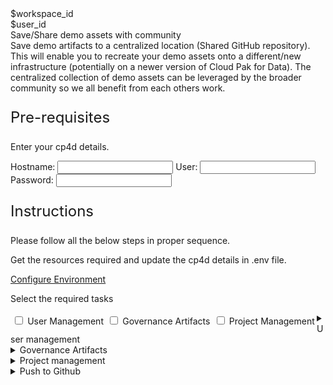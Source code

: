 <html>

<head>
    <meta name="viewport" content="width=device-width, initial-scale=1" />
    <link rel="stylesheet" href="export-demo-artifacts.css">
    <style>
        .header {
            background-image: url("https://raw.githubusercontent.com/IBM/Developer-Playground/master/didact/images/video_insights.jpeg");
        }
    </style>
</head>

<body>
    <div style="margin-top:2rem"></div>
    <div id="workspaceID" class="hidden-state">$workspace_id</div>
    <div id="userID" class="hidden-state">$user_id</div>
    <div class="header">
        <div class="left-content">
            <div class="apptitle">Save/Share demo assets with community</div>
            <div class="subheading">Save demo artifacts to a centralized location (Shared GitHub repository). This will
                enable you to recreate your demo assets onto a different/new infrastructure (potentially on a newer
                version of Cloud Pak for Data). The centralized collection of demo assets can be leveraged by the
                broader community so we all benefit from each others work.</div>
        </div>
    </div>
    <div class="section">
        <p style="font-size:24px">Pre-requisites</p>
        <div>
            <p>Enter your cp4d details.</p>
            <div class="env-config">
                <label>Hostname: </label><input class="env-variables" name="hostname" type="text" />
                <label>User: </label><input class="env-variables" name="wkcuser" type="text" />
                <label>Password: </label><input class="env-variables" name="password" type="password" />
            </div>
        </div>
    </div>
    <div class="section">
        <p style="font-size:24px">Instructions</p>
        <p>Please follow all the below steps in proper sequence.</p>
    </div>
    <div class="timeline-container">
        <div class="timeline timelinestep">
            <div class="content">
                <p>Get the resources required and update the cp4d details in .env file.</p>
            </div>
            <a id="configure-env" class="button is-dark is-medium" title="Configure Resources"
                href="didact://?commandId=extension.compositeCommand&&text=terminal-for-sandbox-container:new%7Cvscode.didact.sendNamedTerminalAString%2Csandbox%20terminal%2Cgit%20clone%20-b%20techzone%20https%3A%2F%2Fgithub.com%2FIBM%2FDeveloper-Playground%20%24%7BCHE_PROJECTS_ROOT%7D%2Ftechzone-demo%2C%2Fprojects%7Cvscode.didact.sendNamedTerminalAString%2Csandbox%20terminal%2Ccd%20${CHE_PROJECTS_ROOT}/techzone-demo;pip3.8%20install%20-r%20requirements.txt%3Bcd%20%2Fprojects%2Ftechzone-demo%2Fsandbox%2F%7C">Configure
                Environment</a>
            <span class="dot"></span>
        </div>
        <div class="timeline timelinestep">
            <div class="content">
                <p>Select the required tasks</p>
                <div class="checkbox-group">
                    <div style="float:left;padding: 0.2rem;flex: 1 1 31%;">
                        <input type="checkbox" name="checkboxtask" value="task1" />
                        <label for="task1">User Management</label>
                    </div>
                    <div style="float:left;padding: 0.2rem;flex: 1 1 31%;">
                        <input type="checkbox" name="checkboxtask" value="task2" />
                        <label for="task2">Governance Artifacts</label>
                    </div>
                    <div style="float:left;padding: 0.2rem;flex: 1 1 31%;">
                        <input type="checkbox" name="checkboxtask" value="task3" />
                        <label for="task3">Project Management</label>
                    </div>
                </div>
                <span class="dot"></span>
            </div>
        </div>
        <div class="timeline" id="task1">
            <div class="content">
                <details>
                    <summary>User management<span class="arrow"></span></summary>
                    <br><br>
                    <div>
                        <div class="content">
                            <p>Export User List to the csv file</p>
                        </div>
                        <a class="button is-dark is-medium" title="Export User List"
                            href="didact://?commandId=vscode.didact.sendNamedTerminalAString&&text=sandbox terminal$$cd /projects/techzone-demo/sandbox/;python3.8 exportUsers.py users.csv">Export
                            User List</a>
                        <span class="dot"></span>
                    </div>
                </details>
            </div>
            <span class="dot"></span>
        </div>
        <div class="timeline" id="task2">
            <div class="content">
                <details>
                    <summary>Governance Artifacts<span class="arrow"></span></summary>
                    <br><br>
                    <div class="content">
                        <p>Select the action to perform in the configured cp4d instance</p>
                        <div id="list1" class="dropdown-check-list" tabindex="100">
                            <span class="anchor">Select Artifacts</span>
                            <ul class="items">
                                <li><input type="checkbox" name="governance-artifacts" value="all" checked />All </li>
                                <li><input type="checkbox" name="governance-artifacts" value="category" />Category
                                </li>
                                <li><input type="checkbox" name="governance-artifacts"
                                        value="classification" />Classification
                                </li>
                                <li><input type="checkbox" name="governance-artifacts" value="data_class" />Data
                                    Class
                                </li>
                                <li><input type="checkbox" name="governance-artifacts" value="glossary_term" />Glossary
                                    Terms
                                </li>
                                <li><input type="checkbox" name="governance-artifacts" value="policy" />Policy
                                </li>
                                <li><input type="checkbox" name="governance-artifacts"
                                        value="reference_data" />Reference Data
                                </li>
                                <li><input type="checkbox" name="governance-artifacts" value="rule" />Rule</label>
                                </li>
                            </ul>
                        </div>
                        <p style="margin-top:1rem;"><b>Selected Artifacts: </b><span id="selected">all</span></p>
                    </div>
                    <br>
                    <div id="export-task">
                        <div class="content">
                            <p>Export Governance Artifacts</p>
                        </div>
                        <a class="button is-dark is-medium" title="Export Governance Artifacts"
                            href="didact://?commandId=vscode.didact.sendNamedTerminalAString&&text=sandbox terminal$$cd /projects/techzone-demo/sandbox/;python3.8 exportGovArtifacts.py governance_artifacts.zip all;unzip governance_artifacts.zip -d governance_artifacts;python3.8 exportDataProtectionRules.py data_protection_rules.json">Export
                            Artifacts</a>
                        <span class="dot"></span>
                    </div>
                </details>
            </div>
            <span class="dot"></span>
        </div>
        <div class="timeline" id="task3">
            <div class="content">
                <details>
                    <summary>Project management<span class="arrow"></span></summary>
                    <br><br>
                    <div>
                        <div class="content">
                            <p>Export project from the configured cp4d instance</p>
                        </div>
                        <a class="button is-dark is-medium" title="Export Project"
                            href="didact://?commandId=vscode.didact.sendNamedTerminalAString&&text=sandbox terminal$$cd /projects/techzone-demo/sandbox/;python3.8 exportProject.py project_assets.zip">Export
                            Project</a>
                        <span class="dot"></span>
                    </div>
                </details>
            </div>
            <span class="dot"></span>
        </div>
        <div class="timeline">
            <div class="content">
                <details>
                    <summary>Push to Github<span class="arrow"></span></summary>
                    <br><br>
                    <div class="content">
                        <!-- <p>Select the action to perform in the configured cp4d instance</p> -->
                        <div class="env-config">
                            <label>Demo Name*</label>
                            <input type="text" id="demoname">
                            <label>Industry*</label>
                            <input type="text" id="industry">
                            <label>Tags(comma separated)*</label>
                            <input type="text" id="tags">
                            <label>Author*</label>
                            <input type="text" id="author">
                            <label>Services(comma separated)*</label>
                            <input type="text" id="services">
                        </div>
                    </div>
                    <button class="button is-dark is-medium" title="Push to github" id="pushToGit">Push
                        to GitHub</button>
            </div>
            <span class="dot"></span>
        </div>
    </div>
    </div>
    <a id="command_exec" ,href=""></a>
    </div>
</body>
<script src="export-demo-artifacts.js"></script>

</html>
